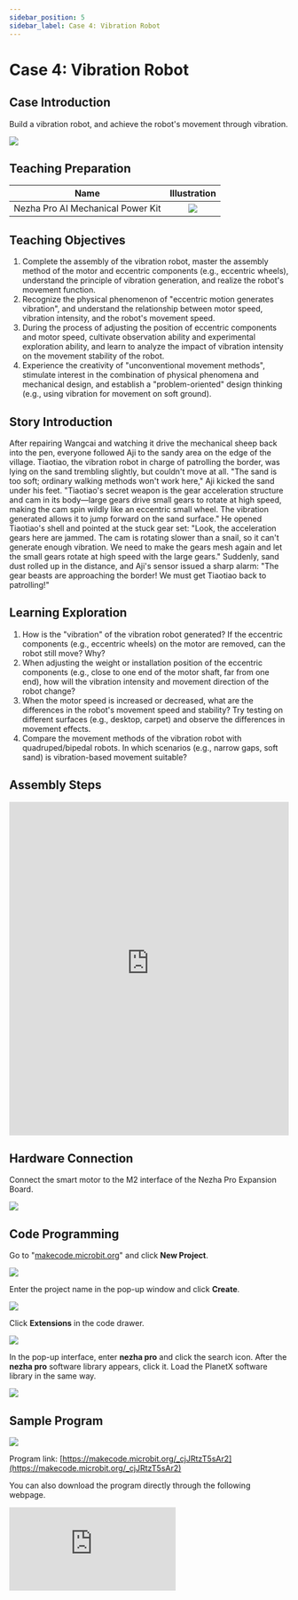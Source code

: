 ```yaml
---
sidebar_position: 5
sidebar_label: Case 4: Vibration Robot
---
```


# Case 4: Vibration Robot

## Case Introduction
Build a vibration robot, and achieve the robot's movement through vibration.

![](https://wiki-media-ef.oss-cn-hongkong.aliyuncs.com/i18n/en/docusaurus-plugin-content-docs/current/microbit/building-blocks/nezha-pro-ai-mechanical-power-kit/images/nezha-pro-ai-mechanical-power-kit-case-04-01.png)

## Teaching Preparation

| Name | Illustration |
| :----------: | :--------------------------: |
| Nezha Pro AI Mechanical Power Kit | ![](https://wiki-media-ef.oss-cn-hongkong.aliyuncs.com/docs/microbit/building-blocks/nezha-pro-ai-mechanical-power-kit/images/nezha-pro-ai-mechanical-power-kit-01.png) |

## Teaching Objectives
1. Complete the assembly of the vibration robot, master the assembly method of the motor and eccentric components (e.g., eccentric wheels), understand the principle of vibration generation, and realize the robot's movement function.
2. Recognize the physical phenomenon of "eccentric motion generates vibration", and understand the relationship between motor speed, vibration intensity, and the robot's movement speed.
3. During the process of adjusting the position of eccentric components and motor speed, cultivate observation ability and experimental exploration ability, and learn to analyze the impact of vibration intensity on the movement stability of the robot.
4. Experience the creativity of "unconventional movement methods", stimulate interest in the combination of physical phenomena and mechanical design, and establish a "problem-oriented" design thinking (e.g., using vibration for movement on soft ground).

## Story Introduction
After repairing Wangcai and watching it drive the mechanical sheep back into the pen, everyone followed Aji to the sandy area on the edge of the village. Tiaotiao, the vibration robot in charge of patrolling the border, was lying on the sand trembling slightly, but couldn't move at all. "The sand is too soft; ordinary walking methods won't work here," Aji kicked the sand under his feet. "Tiaotiao's secret weapon is the gear acceleration structure and cam in its body—large gears drive small gears to rotate at high speed, making the cam spin wildly like an eccentric small wheel. The vibration generated allows it to jump forward on the sand surface."
He opened Tiaotiao's shell and pointed at the stuck gear set: "Look, the acceleration gears here are jammed. The cam is rotating slower than a snail, so it can't generate enough vibration. We need to make the gears mesh again and let the small gears rotate at high speed with the large gears." Suddenly, sand dust rolled up in the distance, and Aji's sensor issued a sharp alarm: "The gear beasts are approaching the border! We must get Tiaotiao back to patrolling!"

## Learning Exploration
1. How is the "vibration" of the vibration robot generated? If the eccentric components (e.g., eccentric wheels) on the motor are removed, can the robot still move? Why?
2. When adjusting the weight or installation position of the eccentric components (e.g., close to one end of the motor shaft, far from one end), how will the vibration intensity and movement direction of the robot change?
3. When the motor speed is increased or decreased, what are the differences in the robot's movement speed and stability? Try testing on different surfaces (e.g., desktop, carpet) and observe the differences in movement effects.
4. Compare the movement methods of the vibration robot with quadruped/bipedal robots. In which scenarios (e.g., narrow gaps, soft sand) is vibration-based movement suitable?

## Assembly Steps
<embed src="https://wiki-media-ef.oss-cn-hongkong.aliyuncs.com/i18n/en/docusaurus-plugin-content-docs/current/microbit/building-blocks/nezha-pro-ai-mechanical-power-kit/files/nezha-pro-ai-mechanical-power-kit-case-04.pdf" type="application/pdf" width="100%" height="600px" />

## Hardware Connection
Connect the smart motor to the M2 interface of the Nezha Pro Expansion Board.

![](https://wiki-media-ef.oss-cn-hongkong.aliyuncs.com/i18n/en/docusaurus-plugin-content-docs/current/microbit/building-blocks/nezha-pro-ai-mechanical-power-kit/images/nezha-pro-ai-mechanical-power-kit-case-04-02.png)

## Code Programming
Go to "[makecode.microbit.org](https://makecode.microbit.org)" and click **New Project**.

![](https://wiki-media-ef.oss-cn-hongkong.aliyuncs.com/docs/microbit/building-blocks/microbit-space-science-kit/images/microbit-space-science-kit-case01-07.png)

Enter the project name in the pop-up window and click **Create**.

![](https://wiki-media-ef.oss-cn-hongkong.aliyuncs.com/docs/microbit/building-blocks/microbit-space-science-kit/images/microbit-space-science-kit-case01-11.png)

Click **Extensions** in the code drawer.

![](https://wiki-media-ef.oss-cn-hongkong.aliyuncs.com/docs/microbit/building-blocks/microbit-space-science-kit/images/microbit-space-science-kit-case01-09.png)

In the pop-up interface, enter **nezha pro** and click the search icon. After the **nezha pro** software library appears, click it. Load the PlanetX software library in the same way.

![](https://wiki-media-ef.oss-cn-hongkong.aliyuncs.com/docs/microbit/building-blocks/microbit-space-science-kit/images/microbit-space-science-kit-case01-10.png)

## Sample Program
![](https://wiki-media-ef.oss-cn-hongkong.aliyuncs.com/i18n/en/docusaurus-plugin-content-docs/current/microbit/building-blocks/nezha-pro-ai-mechanical-power-kit/images/nezha-pro-ai-mechanical-power-kit-case-04-03.png)

Program link: [https://makecode.microbit.org/_cjJRtzT5sAr2](https://makecode.microbit.org/_cjJRtzT5sAr2)

You can also download the program directly through the following webpage.

<div
    style={{
        position: 'relative',
        paddingBottom: '60%',
        overflow: 'hidden',
    }}
>
    <iframe
        src="https://makecode.microbit.org/_cjJRtzT5sAr2"
        frameborder="0"
        sandbox="allow-popups allow-forms allow-scripts allow-same-origin"
        style={{
            position: 'absolute',
            width: '100%',
            height: '100%',
        }}
    />
</div>

## Program Download
Use a USB cable to connect the PC and micro:bit V2.

![](https://wiki-media-ef.oss-cn-hongkong.aliyuncs.com/docs/microbit/building-blocks/microbit-space-science-kit/images/microbit-space-science-kit-manual03.gif)

After successful connection, a drive named MICROBIT will be recognized on the computer.

![](https://wiki-media-ef.oss-cn-hongkong.aliyuncs.com/docs/microbit/building-blocks/microbit-space-science-kit/images/microbit-space-science-kit-manual06.png)

Click the icon at the bottom left ![](https://wiki-media-ef.oss-cn-hongkong.aliyuncs.com/docs/microbit/building-blocks/microbit-space-science-kit/images/microbit-space-science-kit-manual07.png) and select **Connect Device**.

![](https://wiki-media-ef.oss-cn-hongkong.aliyuncs.com/docs/microbit/building-blocks/microbit-space-science-kit/images/microbit-space-science-kit-manual11.png)

Click ![](https://wiki-media-ef.oss-cn-hongkong.aliyuncs.com/docs/microbit/building-blocks/microbit-space-science-kit/images/microbit-space-science-kit-manual08.png).

![](https://wiki-media-ef.oss-cn-hongkong.aliyuncs.com/docs/microbit/building-blocks/microbit-space-science-kit/images/microbit-space-science-kit-manual12.png)

Click ![](https://wiki-media-ef.oss-cn-hongkong.aliyuncs.com/docs/microbit/building-blocks/microbit-space-science-kit/images/microbit-space-science-kit-manual09.png).

![](https://wiki-media-ef.oss-cn-hongkong.aliyuncs.com/docs/microbit/building-blocks/microbit-space-science-kit/images/microbit-space-science-kit-manual13.png)

In the pop-up window, select **BBC micro:bit CMSIS-DAP**, then select **Connect**. Now, the micro:bit has been successfully connected.

![](https://wiki-media-ef.oss-cn-hongkong.aliyuncs.com/docs/microbit/building-blocks/microbit-space-science-kit/images/microbit-space-science-kit-manual14.png)

Click **Download Program**

![](https://wiki-media-ef.oss-cn-hongkong.aliyuncs.com/docs/microbit/building-blocks/microbit-space-science-kit/images/microbit-space-science-kit-manual10.png)


## Case Demonstration
After turning on the power, press button A to make the vibration robot move forward, and press button B to make the vibration robot stop moving.

![](https://wiki-media-ef.oss-cn-hongkong.aliyuncs.com/i18n/en/docusaurus-plugin-content-docs/current/microbit/building-blocks/nezha-pro-ai-mechanical-power-kit/images/nezha-pro-ai-mechanical-power-kit-case-04.gif)

## Extended Knowledge
1. Daily applications of eccentric motion: Mobile phone vibration, electric massagers, and balance control of washing machine spin tubs all use the principle of "vibration generated by the rotation of eccentric components". The only difference is that different designs are used to control the intensity and direction of vibration.
2. Practical value of vibration robots: In the industrial field, micro vibration robots can be used for pipe inspection (moving inside pipes through vibration); in the scientific research field, they can simulate the "jumping" movement of insects to explore movement solutions in complex environments.
3. Vibration and balance: The movement direction of vibration robots is difficult to control accurately due to the randomness of vibration. In reality, engineers will add sensors (e.g., gyroscopes) and control algorithms to enable vibration robots to achieve directional movement.
